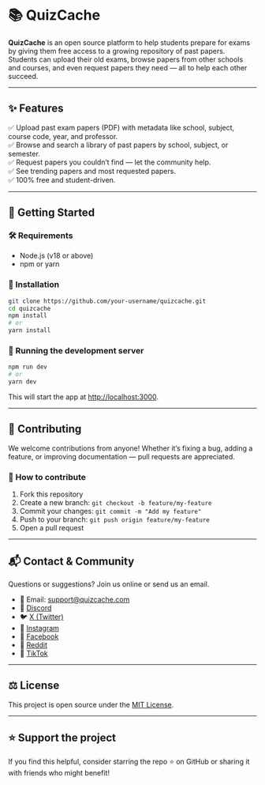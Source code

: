 # 📚 QuizCache

**QuizCache** is an open source platform to help students prepare for exams by giving them free access to a growing repository of past papers.  
Students can upload their old exams, browse papers from other schools and courses, and even request papers they need — all to help each other succeed.

---

## ✨ Features

✅ Upload past exam papers (PDF) with metadata like school, subject, course code, year, and professor.  
✅ Browse and search a library of past papers by school, subject, or semester.  
✅ Request papers you couldn’t find — let the community help.  
✅ See trending papers and most requested papers.  
✅ 100% free and student-driven.

---

## 🚀 Getting Started

### 🛠 Requirements

- Node.js (v18 or above)
- npm or yarn

### 🔧 Installation

```bash
git clone https://github.com/your-username/quizcache.git
cd quizcache
npm install
# or
yarn install
````

### 🚀 Running the development server

```bash
npm run dev
# or
yarn dev
```

This will start the app at [http://localhost:3000](http://localhost:3000).

---

## 🤝 Contributing

We welcome contributions from anyone!
Whether it’s fixing a bug, adding a feature, or improving documentation — pull requests are appreciated.

### 📌 How to contribute

1. Fork this repository
2. Create a new branch: `git checkout -b feature/my-feature`
3. Commit your changes: `git commit -m "Add my feature"`
4. Push to your branch: `git push origin feature/my-feature`
5. Open a pull request

---

## 📬 Contact & Community

Questions or suggestions? Join us online or send us an email.

* 📧 Email: [support@quizcache.com](mailto:support@quizcache.com)
* 💬 [Discord](https://discord.gg/)
* 🐦 [X (Twitter)](https://x.com/)
* 📸 [Instagram](https://instagram.com/)
* 📘 [Facebook](https://facebook.com/)
* 💬 [Reddit](https://reddit.com/r/)
* 🎵 [TikTok](https://tiktok.com/)

---

## ⚖️ License

This project is open source under the [MIT License](LICENSE).

---

## ⭐️ Support the project

If you find this helpful, consider starring the repo ⭐ on GitHub or sharing it with friends who might benefit!

